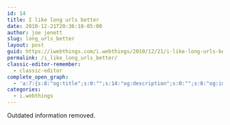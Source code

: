 ```yaml
---
id: 14
title: I like long urls better
date: 2010-12-21T20:36:18-05:00
author: joe jenett
slug: long_urls_better
layout: post
guid: https://iwebthings.com/i.webthings/2010/12/21/i-like-long-urls-better/
permalink: /i_like_long_urls_better/
classic-editor-remember:
  - classic-editor
complete_open_graph:
  - 'a:7:{s:8:"og:title";s:0:"";s:14:"og:description";s:0:"";s:8:"og:image";s:0:"";s:7:"og:type";s:0:"";s:12:"twitter:card";s:7:"summary";s:19:"twitter:description";s:0:"";s:15:"twitter:creator";s:0:"";}'
categories:
  - i.webthings
---
```

Outdated information removed.